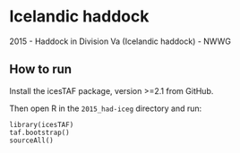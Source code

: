 # Icelandic haddock
2015 - Haddock in Division Va (Icelandic haddock) - NWWG

## How to run

Install the icesTAF package, version >=2.1 from GitHub.

Then open R in the `2015_had-iceg` directory and run:

```
library(icesTAF)
taf.bootstrap()
sourceAll()
```
